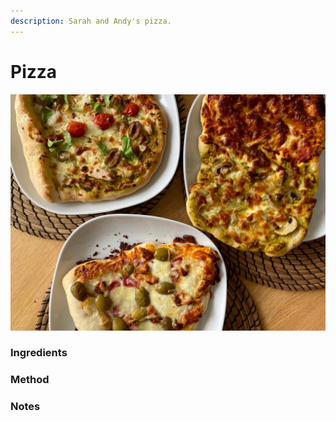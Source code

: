 ```yaml
---
description: Sarah and Andy's pizza.
---
```


# Pizza

![](.gitbook/assets/pizza.jpeg)

### 

### Ingredients



### Method

### Notes


